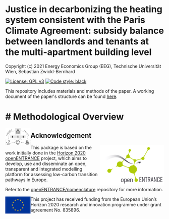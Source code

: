 # Justice in decarbonizing the heating system consistent with the Paris Climate Agreement: subsidy balance between landlords and tenants at the multi-apartment building level

Copyright (c) 2021 Energy Economics Group (EEG), Technische Universität Wien, Sebastian Zwickl-Bernhard

[![License: GPL v3](https://img.shields.io/badge/License-GPLv3-blue.svg)](https://www.gnu.org/licenses/gpl-3.0)
[![Code style: black](https://img.shields.io/badge/code%20style-black-000000.svg)](https://github.com/psf/black)

This repository includes materials and methods of the paper. A working document of the paper's structure can be found [here](working-documents/Structure-of-the-paper.docx).

# # Methodological Overview

<img src="./manuscript/Figures/3_Methodology/Sketch.pdf" width="80" height="54" align="left" alt="EU logo" />

## Acknowledgement

<img src="./_static/open_entrance-logo.png" width="202" height="129" align="right" alt="openENTRANCE logo" />

This package is based on the work initially done in the
[Horizon 2020 openENTRANCE](https://openentrance.eu) project, which aims to  develop,
use and disseminate an open, transparent and integrated  modelling platform
for assessing low-carbon transition pathways in Europe.

Refer to the [openENTRANCE/nomenclature](https://github.com/openENTRANCE/nomenclature)
repository for more information.

<img src="./_static/EU-logo-300x201.jpg" width="80" height="54" align="left" alt="EU logo" />
This project has received funding from the European Union’s Horizon 2020 research
and innovation programme under grant agreement No. 835896.
